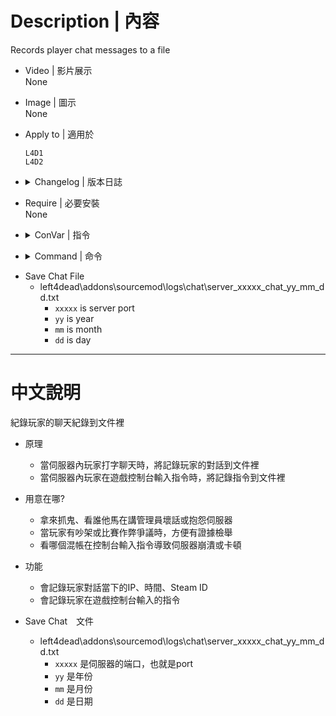 # Description | 內容
Records player chat messages to a file

* Video | 影片展示
<br/>None

* Image | 圖示
<br/>None


* Apply to | 適用於
    ```
    L4D1
    L4D2
    ```

* <details><summary>Changelog | 版本日誌</summary>

	* v1.7 (2023-2-21)
        * Record comamnds

	* v1.6
        * Remake code
        * Record steam id、ip

	* v1.2.1
        * [Original Plugin by citkabuto](https://forums.alliedmods.net/showthread.php?p=1071512)
</details>

* Require | 必要安裝
<br/>None

* <details><summary>ConVar | 指令</summary>

	* cfg\sourcemod\savechat.cfg
		```php
        // If 1, Record and save console commands.
        savechat_cosole_command "1"

        // 0=Plugin off, 1=Plugin on.
        savechat_enable "1"
		```
</details>

* <details><summary>Command | 命令</summary>

	None
</details>

* Save Chat File
    * left4dead\addons\sourcemod\logs\chat\server_xxxxx_chat_yy_mm_dd.txt
        * ```xxxxx``` is server port
        * ```yy``` is year
        * ```mm``` is month
        * ```dd``` is day

- - - -
# 中文說明
紀錄玩家的聊天紀錄到文件裡

* 原理
    * 當伺服器內玩家打字聊天時，將記錄玩家的對話到文件裡
    * 當伺服器內玩家在遊戲控制台輸入指令時，將記錄指令到文件裡

* 用意在哪?
    * 拿來抓鬼、看誰他馬在講管理員壞話或抱怨伺服器
    * 當玩家有吵架或比賽作弊爭議時，方便有證據檢舉
    * 看哪個混帳在控制台輸入指令導致伺服器崩潰或卡頓

* 功能
    * 會記錄玩家對話當下的IP、時間、Steam ID
    * 會記錄玩家在遊戲控制台輸入的指令

* Save Chat　文件
	* left4dead\addons\sourcemod\logs\chat\server_xxxxx_chat_yy_mm_dd.txt
        * ```xxxxx``` 是伺服器的端口，也就是port
        * ```yy``` 是年份
        * ```mm``` 是月份
        * ```dd``` 是日期